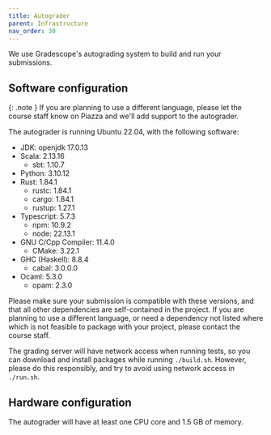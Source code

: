 ```yaml
---
title: Autograder
parent: Infrastructure
nav_order: 30
---
```


We use Gradescope's autograding system to build and run your submissions.

## Software configuration

{: .note }
If you are planning to use a different language, please let the course staff know on Piazza and we'll add support to the autograder.

The autograder is running Ubuntu 22.04, with the following software:
- JDK: openjdk 17.0.13
- Scala: 2.13.16
  - sbt: 1.10.7
- Python: 3.10.12
- Rust: 1.84.1
  - rustc: 1.84.1
  - cargo: 1.84.1
  - rustup: 1.27.1
- Typescript: 5.7.3
  - npm: 10.9.2
  - node: 22.13.1
- GNU C/Cpp Compiler: 11.4.0
  - CMake: 3.22.1
- GHC (Haskell): 8.8.4
  - cabal: 3.0.0.0
- Ocaml: 5.3.0
  - opam: 2.3.0

Please make sure your submission is compatible with these versions, and that all other dependencies are self-contained in the project. If you are planning to use a different language, or need a dependency not listed where which is not feasible to package with your project, please contact the course staff.

The grading server will have network access when running tests, so you can download and install packages while running `./build.sh`. However, please do this responsibly, and try to avoid using network access in `./run.sh`.

## Hardware configuration

The autograder will have at least one CPU core and 1.5 GB of memory.
